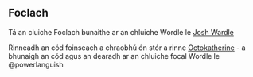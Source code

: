 ## Foclach

Tá an cluiche Foclach bunaithe ar an chluiche Wordle le [Josh Wardle](https://twitter.com/powerlanguish)

 Rinneadh an cód foinseach a chraobhú ón stór a rinne [Octokatherine](https://octokatherine.github.io/word-master/) - a bhunaigh an cód agus an dearadh ar an chluiche focal Wordle le @powerlanguish
